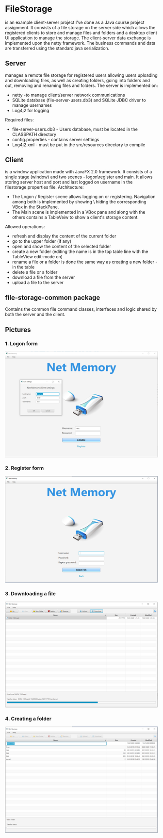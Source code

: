 # FileStorage
is an example client-server project I've done as a Java course project assignment. It consists of a file storage on the server side which allows the registered clients to store and manage files and folders and a desktop client UI application to manage the storage. The client-server data exchange is implemented upon the netty framework. The business commands and data are transferred using the standard java serialization.

## Server
manages a remote file storage for registered users allowing users uploading and downloading files, as well as creating folders, going into folders and out, removing and renaming files and folders.
The server is implemented on:
- netty -to manage client/server network communications
- SQLite database (file-server-users.db3) and SQLite JDBC driver to manage usernames
- Log4j2 for logging

Required files:
- file-server-users.db3 - Users database, must be located in the CLASSPATH directory
- config.properties - contains server settings
- Log4j2.xml - must be put in the src/resources directory to compile

## Client
is a window application made with JavaFX 2.0  framework. It consists of a single stage (window) and two scenes - logon\register and main. It allows storing server host and port and last logged on username in the filestorage.properties file.
Architecture:
- The Logon / Register scene allows logging on or registering. Navigation among both is implemented by showing \ hiding the corresponding VBox in the StackPane.
- The Main scene is implemented in a VBox pane and along with the others contains a TableVeiw to show a client's storage content. 

Allowed operations:
- refresh and display the content of the current folder
- go to the upper folder (if any)
- open and show the content of the selected folder
- create a new folder (editing the name is in the top table line with the TableView edit-mode on)
- rename a file or a folder is done the same way as creating a new folder - in the table
- delete a file or a folder
- download a file from the server
- upload a file to the server

## file-storage-common package
Contains the common file command classes, interfaces and logic shared by both the server and the client.

## Pictures
### 1. Logon form
![](Pictures/FileStorage_logon.png)

### 2. Register form
![](Pictures/FileStorage_register.png)

### 3. Downloading a file
![](Pictures/FileStorage_downloading.png)

### 4. Creating a folder
![](Pictures/FileStorage_new_folder.png)
